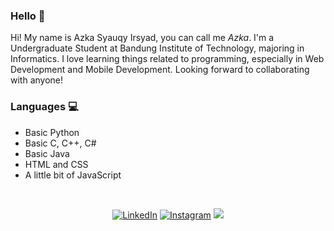 ### Hello 👋

<!--
**irsyadazka/irsyadazka** is a ✨ _special_ ✨ repository because its `README.md` (this file) appears on your GitHub profile.

Here are some ideas to get you started:

- 🔭 I’m currently working on ...
- 🌱 I’m currently learning ...
- 👯 I’m looking to collaborate on ...
- 🤔 I’m looking for help with ...
- 💬 Ask me about ...
- 📫 How to reach me: ...
- 😄 Pronouns: ...
- ⚡ Fun fact: ...
-->

Hi! My name is Azka Syauqy Irsyad, you can call me <i>Azka</i>. I'm a Undergraduate Student at Bandung Institute of Technology, majoring in Informatics. I love learning things related to programming, especially in Web Development and Mobile Development. Looking forward to collaborating with anyone!
  
### Languages 💻

- Basic Python
- Basic C, C++, C#
- Basic Java
- HTML and CSS
- A little bit of JavaScript

<br />
<div>
  <p align = "center">
<a href="https://www.linkedin.com/in/azkairsyad/" target="_blank"><img src="https://img.shields.io/badge/LinkedIn-%230077B5.svg?&style=flat-square&logo=linkedin&logoColor=white" alt="LinkedIn"></a>
<a href="https://www.instagram.com/irsyadazka_" target="_blank"><img src="https://img.shields.io/badge/Instagram-%23E4405F.svg?&style=flat-square&logo=instagram&logoColor=white" alt="Instagram"></a>
<a href="mailto:irsyadazkaa@gmail.com"><img src="https://img.shields.io/badge/-irsyadazkaa@gmail.com-D14836?style=flat-square&logo=Gmail&logoColor=white"/></a>
  </p>
</div>
